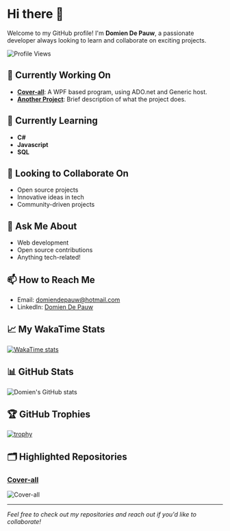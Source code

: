 # Hi there 👋

Welcome to my GitHub profile! I'm **Domien De Pauw**, a passionate developer always looking to learn and collaborate on exciting projects. 

![Profile Views](https://komarev.com/ghpvc/?username=DomienDePauw&color=brightgreen)

## 🔭 Currently Working On
- **[Cover-all](https://github.com/DomienDePauw/Cover-all)**: A WPF based program, using ADO.net and Generic host.
- **[Another Project](https://github.com/DomienDePauw/another-project)**: Brief description of what the project does.

## 🌱 Currently Learning
- **C#**
- **Javascript**
- **SQL**

## 👯 Looking to Collaborate On
- Open source projects
- Innovative ideas in tech
- Community-driven projects

## 💬 Ask Me About
- Web development
- Open source contributions
- Anything tech-related!

## 📫 How to Reach Me
- Email: [domiendepauw@hotmail.com](mailto:domiendepauw@hotmail.com)
- LinkedIn: [Domien De Pauw](https://www.linkedin.com/in/domiendepauw/)

## 📈 My WakaTime Stats
[![WakaTime stats](https://wakatime.com/share/@DomienDePauw/34b83012-b6f9-4a5f-811d-7a3cf64736df.svg)](https://wakatime.com/@DomienDePauw)

## 📊 GitHub Stats
![Domien's GitHub stats](https://github-readme-stats.vercel.app/api?username=DomienDePauw&show_icons=true&theme=radical)

## 🏆 GitHub Trophies
[![trophy](https://github-profile-trophy.vercel.app/?username=DomienDePauw&theme=onedark)](https://github.com/ryo-ma/github-profile-trophy)

## 🗂️ Highlighted Repositories

### [Cover-all](https://github.com/DomienDePauw/Cover-all)
![Cover-all](https://github-readme-stats.vercel.app/api/pin/?username=DomienDePauw&repo=Cover-all&theme=radical)

---

*Feel free to check out my repositories and reach out if you'd like to collaborate!*
